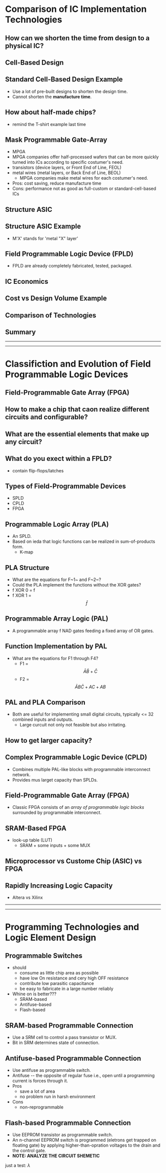 # Comparison of IC Implementation Technologies

## How can we shorten the time from design to a physical IC?

## Cell-Based Design

## Standard Cell-Based Design Example
* Use a lot of pre-built designs to shorten the design time.
* Cannot shorten the **manufacture time**. 

## How about half-made chips?
* remind the T-shirt example last time

## Mask Programmable Gate-Array 
* MPGA
* MPGA companies offer half-processed wafers that can be more
quickly turned into ICs according to specific costumer's need.
* transistors (device layers, or Front End of Line, FEOL)
* metal wires (metal layers, or Back End of Line, BEOL)
    * MPGA companies make metal wires for each costumer's need.
* Pros: cost saving, reduce manufacture time
* Cons: performance not as good as full-custom or
standard-cell-based ICs

## Structure ASIC

## Structure ASIC Example
* M'X' stands for 'metal "X" layer'

## Field Programmable Logic Device (FPLD)
* FPLD are already completely fabricated, tested, packaged.

## IC Economics

## Cost vs Design Volume Example

## Comparison of Technologies

## Summary

---
---

# Classifiction and Evolution of Field Programmable Logic Devices

## Field-Programmable Gate Array (FPGA)

## How to make a chip that caon realize different circuits and configurable?
## What are the essential elements that make up any circuit?

## What do you exect within a FPLD?
* contain flip-flops/latches

## Types of Field-Programmable Devices
* SPLD
* CPLD
* FPGA

## Programmable Logic Array (PLA)
* An SPLD.
* Based on ieda that logic functions can be realized in sum-of-products form.
    * K-map

## PLA Structure
* What are the equations for F~1~ and F~2~?
* Could the PLA implement the functions without the XOR gates?
* f XOR 0 = f
* f XOR 1 = $$\bar{f}$$

## Programmable Array Logic (PAL)
* A programmable array f NAD gates feeding a fixed array of OR gates.

## Function Implementation by PAL
* What are the equations for F1 through F4?
    * F1 = $$\bar{A}\bar{B} + \bar{C}$$
    * F2 = $$\bar{A}B\bar{C} + AC + AB$$

## PAL and PLA Comparison
* Both are useful for implementing small digital circuits, typically <= 32 combined inputs and outputs.
    * Large curcuit not only not feasible but also irritating.

## How to get larger capacity?

## Complex Programmable Logic Device (CPLD)
* Combines multiple PAL-like blocks with programmable interconnect network.
* Provides mus larget capacity than SPLDs.

## Field-Programmable Gate Array (FPGA)
* Classic FPGA consists of an *array of programmable logic blocks* surrounded by programmable interconnect.

## SRAM-Based FPGA
* look-up table (LUT)
    * SRAM + some inputs + some MUX

## Microprocessor vs Custome Chip (ASIC) vs FPGA

## Rapidly Increasing Logic Capacity
* Altera vs Xilinx

---
---

# Programming Technologies and Logic Element Design

## Programmable Switches
* should
    * consume as little chip area as possible
    * have low On resistance and cery high OFF resistance
    * contribute low parasitic capacitance
    * be easy to fabricate in a large number reliably
* Whine on is better???
    * SRAM-based
    * Antifuse-based
    * Flash-based

## SRAM-based Programmable Connection
* Use a SRM cell to control a pass transistor or MUX.
* Bit in SRM determines state of connection.

## Antifuse-based Programmable Connection
* Use antifuse as programmable switch.
* Antifuse -- the opposite of regular fuse i.e., open until a programming current is forces through it.
* Pros
    * save a lot of area
    * no problem run in harsh environment
* Cons
    * non-reprogrammable

## Flash-based Programmable Connection
* Use EEPROM transistor as programmable switch.
* An n-channel EEPROM switch is programmed (eletrons get trapped on floating gate) by
applying higher-than-opration voltages to the drain and the control gate.
* **NOTE: ANALYZE THE CIRCUIT SHEMETIC**

just a test: $\lambda{}$
